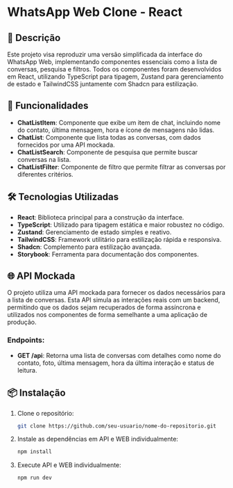 # WhatsApp Web Clone - React

## 📜 Descrição

Este projeto visa reproduzir uma versão simplificada da interface do WhatsApp Web, implementando componentes essenciais como a lista de conversas, pesquisa e filtros. Todos os componentes foram desenvolvidos em React, utilizando TypeScript para tipagem, Zustand para gerenciamento de estado e TailwindCSS juntamente com Shadcn para estilização.

## 🚀 Funcionalidades

- **ChatListItem**: Componente que exibe um item de chat, incluindo nome do contato, última mensagem, hora e ícone de mensagens não lidas.
- **ChatList**: Componente que lista todas as conversas, com dados fornecidos por uma API mockada.
- **ChatListSearch**: Componente de pesquisa que permite buscar conversas na lista.
- **ChatListFilter**: Componente de filtro que permite filtrar as conversas por diferentes critérios.

## 🛠️ Tecnologias Utilizadas

- **React**: Biblioteca principal para a construção da interface.
- **TypeScript**: Utilizado para tipagem estática e maior robustez no código.
- **Zustand**: Gerenciamento de estado simples e reativo.
- **TailwindCSS**: Framework utilitário para estilização rápida e responsiva.
- **Shadcn**: Complemento para estilização avançada.
- **Storybook**: Ferramenta para documentação dos componentes.

## 🌐 API Mockada

O projeto utiliza uma API mockada para fornecer os dados necessários para a lista de conversas. Esta API simula as interações reais com um backend, permitindo que os dados sejam recuperados de forma assíncrona e utilizados nos componentes de forma semelhante a uma aplicação de produção.

### Endpoints:

- **GET /api**: Retorna uma lista de conversas com detalhes como nome do contato, foto, última mensagem, hora da última interação e status de leitura.


## 📦 Instalação

1. Clone o repositório:
   ```bash
   git clone https://github.com/seu-usuario/nome-do-repositorio.git

2. Instale as dependências em API e WEB individualmente:
   ```bash
   npm install

3. Execute API e WEB individualmente:
   ```bash
   npm run dev
